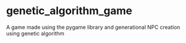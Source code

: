 # genetic_algorithm_game
A game made using the pygame library and generational NPC creation using genetic algorithm
